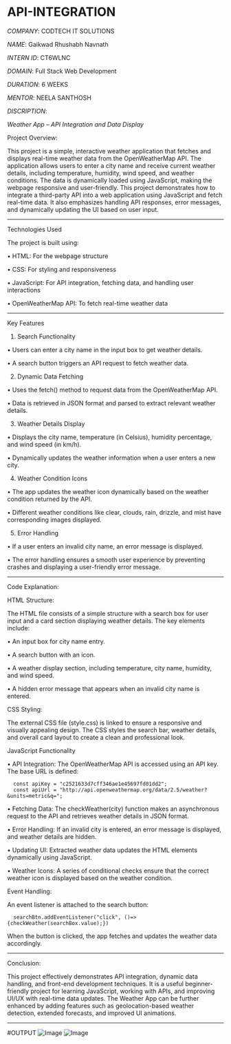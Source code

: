 # API-INTEGRATION

*COMPANY*: CODTECH IT SOLUTIONS

*NAME*: Gaikwad Rhushabh Navnath

*INTERN ID*: CT6WLNC

*DOMAIN*: Full Stack Web Development

*DURATION*: 6 WEEKS

*MENTOR*: NEELA SANTHOSH

*DISCRIPTION*:

*Weather App – API Integration and Data Display*

  Project Overview:
  
  This project is a simple, interactive weather application that fetches and displays real-time weather data from the OpenWeatherMap API. The application allows users to enter a city name and receive current weather details, including temperature, humidity, wind speed, and weather conditions. The data is dynamically loaded using JavaScript, making the webpage responsive and user-friendly.
  This project demonstrates how to integrate a third-party API into a web application using JavaScript and fetch real-time data. It also emphasizes handling API responses, error messages, and dynamically updating the UI based on user input.
________________________________________

Technologies Used

  The project is built using:
  
  •	HTML: For the webpage structure
  
  •	CSS: For styling and responsiveness
  
  •	JavaScript: For API integration, fetching data, and handling user interactions
  
  •	OpenWeatherMap API: To fetch real-time weather data
  
________________________________________
Key Features

  1)	Search Functionality

  •	Users can enter a city name in the input box to get weather details.
  
  •	A search button triggers an API request to fetch weather data.

  
  2)	Dynamic Data Fetching
     
  •	Uses the fetch() method to request data from the OpenWeatherMap API.
  
  •	Data is retrieved in JSON format and parsed to extract relevant weather details.

  
  3)	Weather Details Display
     
  •	Displays the city name, temperature (in Celsius), humidity percentage, and wind speed (in km/h).
  
  •	Dynamically updates the weather information when a user enters a new city.

  
  4)	Weather Condition Icons
     
  •	The app updates the weather icon dynamically based on the weather condition returned by the API.
  
  •	Different weather conditions like clear, clouds, rain, drizzle, and mist have corresponding images displayed.
    
  
  5)	Error Handling
     
  •	If a user enters an invalid city name, an error message is displayed.
  
  •	The error handling ensures a smooth user experience by preventing crashes and displaying a user-friendly error message.
    
________________________________________
Code Explanation:

  HTML Structure:

  The HTML file consists of a simple structure with a search box for user input and a card section displaying weather details. The key elements include:
  
  •	An input box for city name entry.
  
  •	A search button with an icon.
  
  •	A weather display section, including temperature, city name, humidity, and wind speed.
  
  •	A hidden error message that appears when an invalid city name is entered.
  

  CSS Styling:

  The external CSS file (style.css) is linked to ensure a responsive and visually appealing design. The CSS styles the search bar, weather details, and overall card layout to create a clean and professional look.


JavaScript Functionality

  •	API Integration: The OpenWeatherMap API is accessed using an API key. The base URL is defined:
  
      const apiKey = "c2521633d7cff346ae1e45697fd01dd2";
      const apiUrl = "http://api.openweathermap.org/data/2.5/weather?&units=metric&q=";
      
  •	Fetching Data: The checkWeather(city) function makes an asynchronous request to the API and retrieves weather details in JSON format.
  
  •	Error Handling: If an invalid city is entered, an error message is displayed, and weather details are hidden.
  
  •	Updating UI: Extracted weather data updates the HTML elements dynamically using JavaScript.
  
  •	Weather Icons: A series of conditional checks ensure that the correct weather icon is displayed based on the weather condition.
  

Event Handling:

  An event listener is attached to the search button:
  
      searchBtn.addEventListener("click", ()=>{checkWeather(searchBox.value);})
      
  When the button is clicked, the app fetches and updates the weather data accordingly.
  
________________________________________
Conclusion:

  This project effectively demonstrates API integration, dynamic data handling, and front-end development techniques. It is a useful beginner-friendly project for learning JavaScript, working with APIs, and improving UI/UX with real-time data updates. The Weather App can be further enhanced by adding features such as geolocation-based weather detection, extended forecasts, and improved UI animations.
________________________________________

#OUTPUT
![Image](https://github.com/user-attachments/assets/d1dc5bb8-943d-428e-ab0d-e82da948f926)
![Image](https://github.com/user-attachments/assets/958bcbb3-9808-4fc6-b65f-1ce648c2a517)
